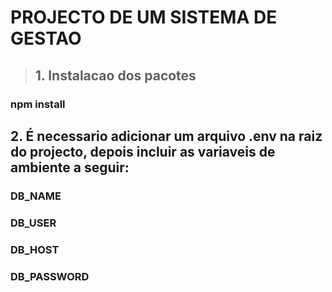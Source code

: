 # PROJECTO DE UM SISTEMA DE GESTAO

> ## 1. Instalacao dos pacotes

### npm install

## 2. É necessario adicionar um arquivo .env na raiz do projecto, depois incluir as variaveis de ambiente a seguir:

### DB_NAME

### DB_USER

### DB_HOST

### DB_PASSWORD
